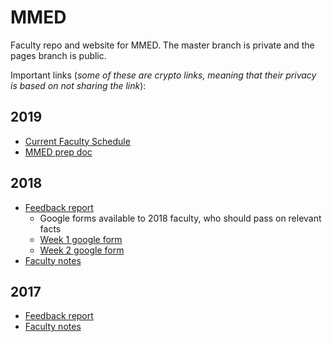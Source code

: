 # MMED

Faculty repo and website for MMED. The master branch is private and the pages branch is public.

Important links (_some of these are crypto links, meaning that their privacy is based on not sharing the link_):

## 2019

- [Current Faculty Schedule](http://www.ici3d.org/MMED/schedule/shadow)
- [MMED prep doc](https://docs.google.com/document/d/1PZqO5Q1clDNIEXh3lwkrBhGIJ0UVRRSFlTy6zmYlYj4)

## 2018

- [Feedback report](https://www.dropbox.com/s/ublszeb2o2brdaw/MMEDReport2018.pdf?dl=1)
	* Google forms available to 2018 faculty, who should pass on relevant facts
	* [Week 1 google form](https://docs.google.com/forms/d/1QYcq_NpF6wJWAjOoP4aawF87Ar4mU3fHPRmGEJujZXY/edit?usp=sharing)
	* [Week 2 google form](https://docs.google.com/forms/d/1F8UPa4KJY3OXNQXnFrUuxAmZViHrhMiYtrwA_MKNTRM/edit?usp=sharing)
- [Faculty notes](https://docs.google.com/document/d/1nFS4ut7IbD3Zt9ET3BiX9pNDTbaxgFJFiynAvzeOt_M)

## 2017

- [Feedback report](https://www.dropbox.com/s/dn2icd8jp5lgwio/MMED%20Report%202017%20final.pdf?dl=1)
- [Faculty notes](https://docs.google.com/document/d/1pGA-P2Ltmi1lHMPx5dulhU3-anbAIILKxgzwPbTgl50)
